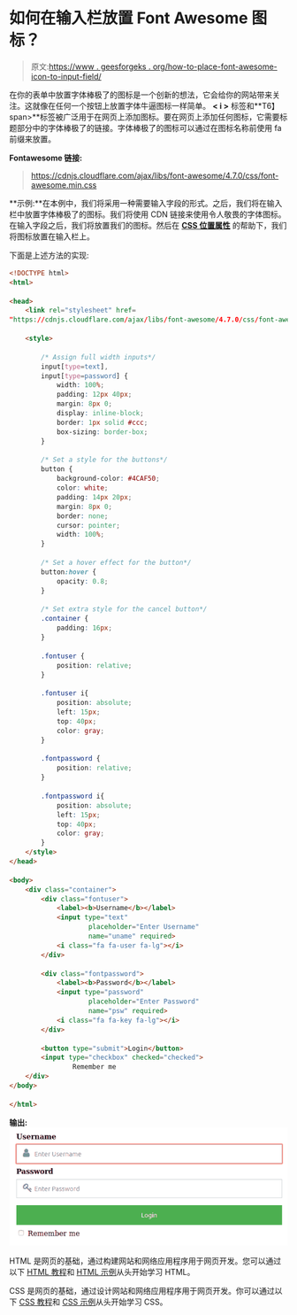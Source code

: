 # 如何在输入栏放置 Font Awesome 图标？

> 原文:[https://www . geesforgeks . org/how-to-place-font-awesome-icon-to-input-field/](https://www.geeksforgeeks.org/how-to-place-font-awesome-icon-to-input-field/)

在你的表单中放置字体棒极了的图标是一个创新的想法，它会给你的网站带来关注。这就像在任何一个按钮上放置字体牛逼图标一样简单。 **< i >** 标签和**T6】span>**标签被广泛用于在网页上添加图标。要在网页上添加任何图标，它需要标题部分中的字体棒极了的链接。字体棒极了的图标可以通过在图标名称前使用 fa 前缀来放置。

**Fontawesome 链接:**

> https://cdnjs.cloudflare.com/ajax/libs/font-awesome/4.7.0/css/font-awesome.min.css

**示例:**在本例中，我们将采用一种需要输入字段的形式。之后，我们将在输入栏中放置字体棒极了的图标。我们将使用 CDN 链接来使用令人敬畏的字体图标。在输入字段之后，我们将放置我们的图标。然后在 **[CSS 位置属性](https://www.geeksforgeeks.org/css-positioning-elements/)** 的帮助下，我们将图标放置在输入栏上。

下面是上述方法的实现:

```html
<!DOCTYPE html> 
<html> 

<head>
    <link rel="stylesheet" href= 
"https://cdnjs.cloudflare.com/ajax/libs/font-awesome/4.7.0/css/font-awesome.min.css"> 

    <style> 

        /* Assign full width inputs*/ 
        input[type=text], 
        input[type=password] { 
            width: 100%; 
            padding: 12px 40px; 
            margin: 8px 0; 
            display: inline-block; 
            border: 1px solid #ccc; 
            box-sizing: border-box; 
        } 

        /* Set a style for the buttons*/ 
        button { 
            background-color: #4CAF50; 
            color: white; 
            padding: 14px 20px; 
            margin: 8px 0; 
            border: none; 
            cursor: pointer; 
            width: 100%; 
        } 

        /* Set a hover effect for the button*/ 
        button:hover { 
            opacity: 0.8; 
        } 

        /* Set extra style for the cancel button*/ 
        .container { 
            padding: 16px; 
        } 

        .fontuser {
            position: relative;
        }

        .fontuser i{
            position: absolute;
            left: 15px;
            top: 40px;
            color: gray;
        }

        .fontpassword {
            position: relative;
        }

        .fontpassword i{
            position: absolute;
            left: 15px;
            top: 40px;
            color: gray;
        }
    </style> 
</head>

<body> 
    <div class="container"> 
        <div class="fontuser">
            <label><b>Username</b></label> 
            <input type="text" 
                    placeholder="Enter Username"
                    name="uname" required> 
            <i class="fa fa-user fa-lg"></i>
        </div>

        <div class="fontpassword">
            <label><b>Password</b></label> 
            <input type="password"
                    placeholder="Enter Password"
                    name="psw" required> 
            <i class="fa fa-key fa-lg"></i>
        </div>     

        <button type="submit">Login</button> 
        <input type="checkbox" checked="checked">
                Remember me 
    </div> 
</body> 

</html>
```

**输出:**
![](img/f2f1894202f2a1664d901d3b8b46d83a.png)

HTML 是网页的基础，通过构建网站和网络应用程序用于网页开发。您可以通过以下 [HTML 教程](https://www.geeksforgeeks.org/html-tutorials/)和 [HTML 示例](https://www.geeksforgeeks.org/html-examples/)从头开始学习 HTML。

CSS 是网页的基础，通过设计网站和网络应用程序用于网页开发。你可以通过以下 [CSS 教程](https://www.geeksforgeeks.org/css-tutorials/)和 [CSS 示例](https://www.geeksforgeeks.org/css-examples/)从头开始学习 CSS。